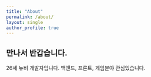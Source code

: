 ```yaml
---
title: "About"
permalink: /about/
layout: single
author_profile: true
---
```


## 만나서 반갑습니다.

26세 뉴비 개발자입니다.
백앤드, 프론트, 게임분야 관심있습니다.